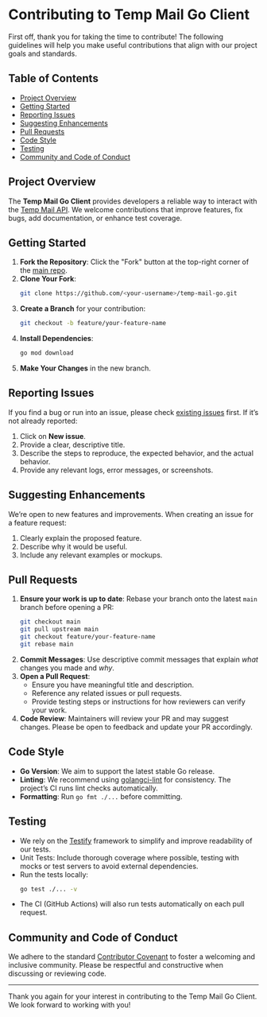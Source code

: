 # Contributing to Temp Mail Go Client

First off, thank you for taking the time to contribute! The following guidelines will help you make useful contributions that align with our project goals and standards.

## Table of Contents
- [Project Overview](#project-overview)
- [Getting Started](#getting-started)
- [Reporting Issues](#reporting-issues)
- [Suggesting Enhancements](#suggesting-enhancements)
- [Pull Requests](#pull-requests)
- [Code Style](#code-style)
- [Testing](#testing)
- [Community and Code of Conduct](#community-and-code-of-conduct)

## Project Overview
The **Temp Mail Go Client** provides developers a reliable way to interact with the [Temp Mail API](https://docs.temp-mail.io). We welcome contributions that improve features, fix bugs, add documentation, or enhance test coverage.

## Getting Started
1. **Fork the Repository**: Click the "Fork" button at the top-right corner of the [main repo](https://github.com/temp-mail-io/temp-mail-go).
2. **Clone Your Fork**:
   ```bash
   git clone https://github.com/<your-username>/temp-mail-go.git
   ```
3. **Create a Branch** for your contribution:
    ```bash
    git checkout -b feature/your-feature-name
    ```
4. **Install Dependencies**:
    ```bash
    go mod download
    ```
5. **Make Your Changes** in the new branch.

## Reporting Issues
If you find a bug or run into an issue, please check [existing issues](https://github.com/temp-mail-io/temp-mail-go/issues) first. If it’s not already reported:
1. Click on **New issue**.
2. Provide a clear, descriptive title.
3. Describe the steps to reproduce, the expected behavior, and the actual behavior.
4. Provide any relevant logs, error messages, or screenshots.

## Suggesting Enhancements
We’re open to new features and improvements. When creating an issue for a feature request:
1. Clearly explain the proposed feature.
2. Describe why it would be useful.
3. Include any relevant examples or mockups.

## Pull Requests
1. **Ensure your work is up to date**: Rebase your branch onto the latest `main` branch before opening a PR:
    ```bash
    git checkout main
    git pull upstream main
    git checkout feature/your-feature-name
    git rebase main
    ```
2. **Commit Messages**: Use descriptive commit messages that explain _what_ changes you made and _why_.
3. **Open a Pull Request**:
   - Ensure you have meaningful title and description.
   - Reference any related issues or pull requests.
   - Provide testing steps or instructions for how reviewers can verify your work.
4. **Code Review**: Maintainers will review your PR and may suggest changes. Please be open to feedback and update your PR accordingly.

## Code Style
- **Go Version**: We aim to support the latest stable Go release.
- **Linting**: We recommend using [golangci-lint](https://golangci-lint.run/) for consistency. The project’s CI runs lint checks automatically.
- **Formatting**: Run `go fmt ./...` before committing.

## Testing
- We rely on the [Testify](https://github.com/stretchr/testify) framework to simplify and improve readability of our tests.
- Unit Tests: Include thorough coverage where possible, testing with mocks or test servers to avoid external dependencies.
- Run the tests locally:
    ```bash
    go test ./... -v
    ```
- The CI (GitHub Actions) will also run tests automatically on each pull request.

## Community and Code of Conduct

We adhere to the standard [Contributor Covenant](https://www.contributor-covenant.org/) to foster a welcoming and inclusive community. Please be respectful and constructive when discussing or reviewing code.

---

Thank you again for your interest in contributing to the Temp Mail Go Client. We look forward to working with you!
